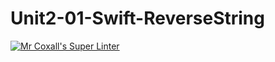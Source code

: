 # Unit2-01-Swift-ReverseString
[![Mr Coxall's Super Linter](https://github.com/ICS4U-Programming-AdrijanV/Unit2-01-Swift-ReverseString/workflows/Mr%20Coxall's%20Super%20Linter/badge.svg)](https://github.com/ICS4U-Programming-AdrijanV/Unit2-01-Swift-ReverseString/actions/)
